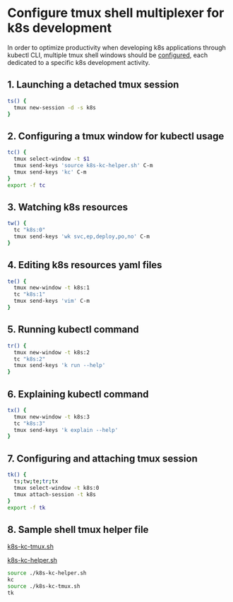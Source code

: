# Configure tmux shell multiplexer for k8s development

In order to optimize productivity when developing k8s applications through kubectl CLI, multiple tmux shell windows should be [configured](#8-sample-shell-tmux-helper-file), each dedicated to a specific k8s development activity.

## 1. Launching a detached tmux session

```bash
ts() {
  tmux new-session -d -s k8s
}
```

## 2. Configuring a tmux window for kubectl usage

```bash
tc() {
  tmux select-window -t $1
  tmux send-keys 'source k8s-kc-helper.sh' C-m
  tmux send-keys 'kc' C-m
}
export -f tc
```

## 3. Watching k8s resources

```bash
tw() {
  tc "k8s:0"
  tmux send-keys 'wk svc,ep,deploy,po,no' C-m
}
```

## 4. Editing k8s resources yaml files

```bash
te() {
  tmux new-window -t k8s:1
  tc "k8s:1"
  tmux send-keys 'vim' C-m
}
```

## 5. Running kubectl command

```bash
tr() {
  tmux new-window -t k8s:2
  tc "k8s:2"
  tmux send-keys 'k run --help'
}
```

## 6. Explaining kubectl command

```bash
tx() {
  tmux new-window -t k8s:3
  tc "k8s:3"
  tmux send-keys 'k explain --help'
}
```

## 7. Configuring and attaching tmux session

```bash
tk() {
  ts;tw;te;tr;tx
  tmux select-window -t k8s:0
  tmux attach-session -t k8s  
}
export -f tk
```

## 8. Sample shell tmux helper file

[k8s-kc-tmux.sh](../k8s-kc-tmux.sh)

[k8s-kc-helper.sh](../k8s-kc-helper.sh)

```bash
source ./k8s-kc-helper.sh
kc
source ./k8s-kc-tmux.sh
tk
```
